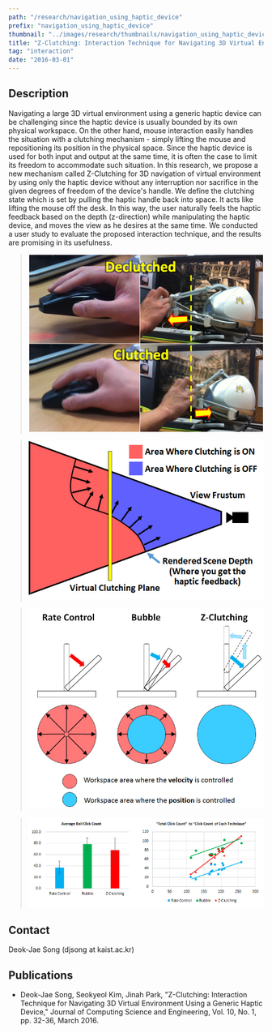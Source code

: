 ```yaml
---
path: "/research/navigation_using_haptic_device"
prefix: "navigation_using_haptic_device"
thumbnail: "../images/research/thumbnails/navigation_using_haptic_device.jpg"
title: "Z-Clutching: Interaction Technique for Navigating 3D Virtual Environment Using a Generic Haptic Device"
tag: "interaction"
date: "2016-03-01"
---
```


## Description

Navigating a large 3D virtual environment using a generic haptic device can be challenging since the haptic device is usually bounded by its own physical workspace. On the other hand, mouse interaction easily handles the situation with a clutching mechanism - simply lifting the mouse and repositioning its position in the physical space. Since the haptic device is used for both input and output at the same time, it is often the case to limit its freedom to accommodate such situation. In this research, we propose a new mechanism called Z-Clutching for 3D navigation of virtual environment by using only the haptic device without any interruption nor sacrifice in the given degrees of freedom of the device's handle. We define the clutching state which is set by pulling the haptic handle back into space. It acts like lifting the mouse off the desk. In this way, the user naturally feels the haptic feedback based on the depth (z-direction) while manipulating the haptic device, and moves the view as he desires at the same time. We conducted a user study to evaluate the proposed interaction technique, and the results are promising in its usefulness.


> ![Figure 1. Basic concept of Z-Clutching interaction](../images/research/navigation_using_haptic_device/img1.jpg)

> ![Figure 2. Detailed diagram of clutching state criteria in depth-based haptic rendering environment](../images/research/navigation_using_haptic_device/img2.jpg)

> ![Figure 3. Three interaction techniques compared for evaluation](../images/research/navigation_using_haptic_device/img3.jpg)

> ![Figure 4. (Left) Average ball click count with the standard deviation range for all subjects. (Right) Distributed plot of “total click count” vs. “click count from each interaction technique”.](../images/research/navigation_using_haptic_device/img4.jpg)

## Contact

Deok-Jae Song (djsong at kaist.ac.kr)

## Publications

- Deok-Jae Song, Seokyeol Kim, Jinah Park, "Z-Clutching: Interaction Technique for Navigating 3D Virtual Environment Using a Generic Haptic Device," Journal of Computing Science and Engineering, Vol. 10, No. 1, pp. 32-36, March 2016.